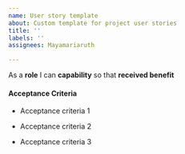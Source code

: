 ```yaml
---
name: User story template
about: Custom template for project user stories
title: ''
labels: ''
assignees: Mayamariaruth

---
```


As a **role** I can **capability** so that **received benefit**

#### Acceptance Criteria 

- Acceptance criteria 1

- Acceptance criteria 2

- Acceptance criteria 3
